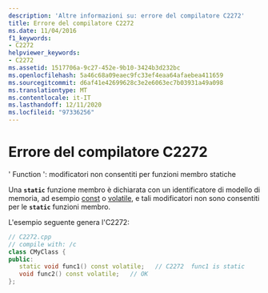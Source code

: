 ```yaml
---
description: 'Altre informazioni su: errore del compilatore C2272'
title: Errore del compilatore C2272
ms.date: 11/04/2016
f1_keywords:
- C2272
helpviewer_keywords:
- C2272
ms.assetid: 1517706a-9c27-452e-9b10-3424b3d232bc
ms.openlocfilehash: 5a46c68a09eaec9fc33ef4eaa64afaebea411659
ms.sourcegitcommit: d6af41e42699628c3e2e6063ec7b03931a49a098
ms.translationtype: MT
ms.contentlocale: it-IT
ms.lasthandoff: 12/11/2020
ms.locfileid: "97336256"
---
```

# <a name="compiler-error-c2272"></a>Errore del compilatore C2272

' Function ': modificatori non consentiti per funzioni membro statiche

Una **`static`** funzione membro è dichiarata con un identificatore di modello di memoria, ad esempio [const](../../cpp/const-cpp.md) o [volatile](../../cpp/volatile-cpp.md), e tali modificatori non sono consentiti per le **`static`** funzioni membro.

L'esempio seguente genera l'C2272:

```cpp
// C2272.cpp
// compile with: /c
class CMyClass {
public:
   static void func1() const volatile;   // C2272  func1 is static
   void func2() const volatile;   // OK
};
```
